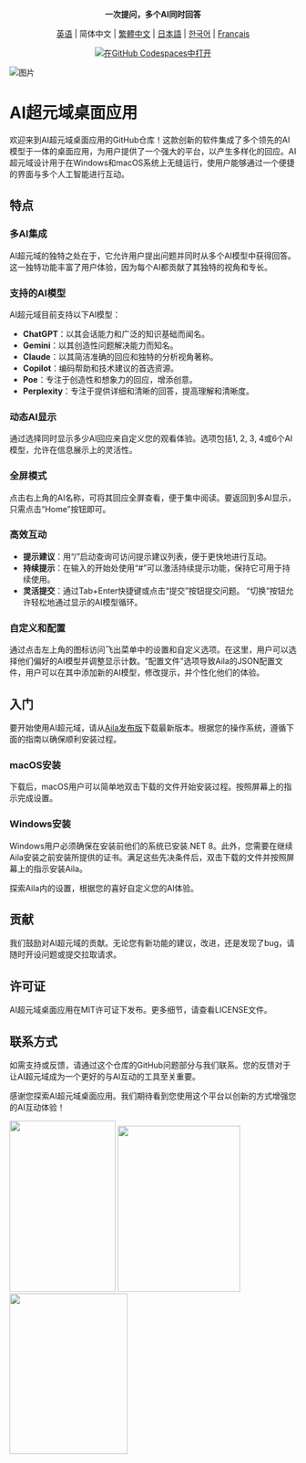 <div align="center">
  <p><strong>一次提问，多个AI同时回答</strong></p>

 [英语](README.md) | 简体中文 | [繁體中文](README_ZH-TW.md) | [日本語](README_JA-JP.md) | [한국어](README_KO-KR.md) | [Français](README_FR-FR.md)

[![在GitHub Codespaces中打开](https://github.com/codespaces/badge.svg)](https://github.com/win4r/AISuperDomain/releases)

</div>

![图片](https://github.com/win4r/AISuperDomain/assets/42172631/2115997d-8b00-4767-bf79-103b4e53abc3)


# AI超元域桌面应用

欢迎来到AI超元域桌面应用的GitHub仓库！这款创新的软件集成了多个领先的AI模型于一体的桌面应用，为用户提供了一个强大的平台，以产生多样化的回应。AI超元域设计用于在Windows和macOS系统上无缝运行，使用户能够通过一个便捷的界面与多个人工智能进行互动。

## 特点

### 多AI集成
AI超元域的独特之处在于，它允许用户提出问题并同时从多个AI模型中获得回答。这一独特功能丰富了用户体验，因为每个AI都贡献了其独特的视角和专长。

### 支持的AI模型
AI超元域目前支持以下AI模型：
- **ChatGPT**：以其会话能力和广泛的知识基础而闻名。
- **Gemini**：以其创造性问题解决能力而知名。
- **Claude**：以其简洁准确的回应和独特的分析视角著称。
- **Copilot**：编码帮助和技术建议的首选资源。
- **Poe**：专注于创造性和想象力的回应，增添创意。
- **Perplexity**：专注于提供详细和清晰的回答，提高理解和清晰度。

### 动态AI显示
通过选择同时显示多少AI回应来自定义您的观看体验。选项包括1, 2, 3, 4或6个AI模型，允许在信息展示上的灵活性。

### 全屏模式
点击右上角的AI名称，可将其回应全屏查看，便于集中阅读。要返回到多AI显示，只需点击“Home”按钮即可。

### 高效互动
- **提示建议**：用“/”启动查询可访问提示建议列表，便于更快地进行互动。
- **持续提示**：在输入的开始处使用“#”可以激活持续提示功能，保持它可用于持续使用。
- **灵活提交**：通过Tab+Enter快捷键或点击“提交”按钮提交问题。 “切换”按钮允许轻松地通过显示的AI模型循环。

### 自定义和配置
通过点击左上角的图标访问飞出菜单中的设置和自定义选项。在这里，用户可以选择他们偏好的AI模型并调整显示计数。“配置文件”选项导致Aila的JSON配置文件，用户可以在其中添加新的AI模型，修改提示，并个性化他们的体验。

## 入门

要开始使用AI超元域，请从[Aila发布版](https://github.com/win4r/AISuperDomain/releases)下载最新版本。根据您的操作系统，遵循下面的指南以确保顺利安装过程。

### macOS安装
下载后，macOS用户可以简单地双击下载的文件开始安装过程。按照屏幕上的指示完成设置。

### Windows安装
Windows用户必须确保在安装前他们的系统已安装.NET 8。此外，您需要在继续Aila安装之前安装所提供的证书。满足这些先决条件后，双击下载的文件并按照屏幕上的指示安装Aila。

探索Aila内的设置，根据您的喜好自定义您的AI体验。

## 贡献

我们鼓励对AI超元域的贡献。无论您有新功能的建议，改进，还是发现了bug，请随时开设问题或提交拉取请求。

## 许可证

AI超元域桌面应用在MIT许可证下发布。更多细节，请查看LICENSE文件。

## 联系方式

如需支持或反馈，请通过这个仓库的GitHub问题部分与我们联系。您的反馈对于让AI超元域成为一个更好的与AI互动的工具至关重要。

感谢您探索AI超元域桌面应用。我们期待看到您使用这个平台以创新的方式增强您的AI互动体验！

<img src="https://github.com/win4r/AISuperDomain/assets/42172631/b83c98da-3f27-43a9-9df1-2da853afdb84" width="186" height="300">
<img src="https://github.com/win4r/AISuperDomain/assets/42172631/7568cf78-c8ba-4182-aa96-d524d903f2bc" width="214.8" height="291">
<img src="https://github.com/win4r/AISuperDomain/assets/42172631/fefe535c-8153-4046-bfb4-e65eacbf7a33" width="207" height="281">
